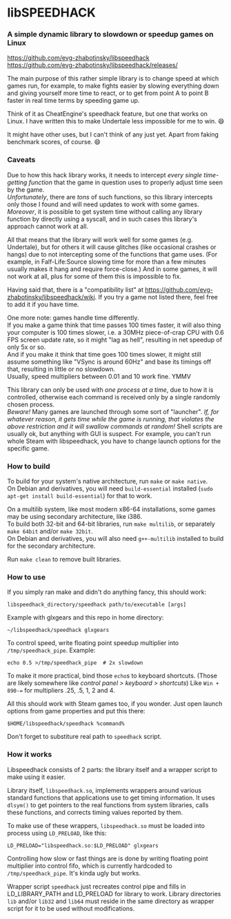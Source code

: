 libSPEEDHACK
============

### A simple dynamic library to slowdown or speedup games on Linux

<https://github.com/evg-zhabotinsky/libspeedhack>  
<https://github.com/evg-zhabotinsky/libspeedhack/releases/>

The main purpose of this rather simple library is to change speed at which
games run, for example, to make fights easier by slowing everything down and
giving yourself more time to react, or to get from point A to point B faster
in real time terms by speeding game up.

Think of it as CheatEngine's speedhack feature, but one that works on Linux.
I have written this to make Undertale less impossible for me to win. :smile:

It might have other uses, but I can't think of any just yet.
Apart from faking benchmark scores, of course. :smile:


### Caveats

Due to how this hack library works, it needs to intercept
*every single time-getting function* that the game in question uses
to properly adjust time seen by the game.  
*Unfortunately*, there are *tons* of such functions,
so this library intercepts only those I found
and will need updates to work with some games.  
*Moreover*, it is possible to get system time
without calling any library function by directly using a syscall,
and in such cases this library's approach cannot work at all.

All that means that the library will work well for some games (e.g. Undertale),
but for others it will cause glitches (like occasional crashes or hangs)
due to not intercepting some of the functions that game uses.
(For example, in Falf-Life:Source slowing time
 for more than a few minutes usually makes it hang and require force-close.)
And in some games, it will not work at all,
plus for some of them this is impossible to fix.

Having said that, there is a "compatibility list" at
<https://github.com/evg-zhabotinsky/libspeedhack/wiki>.
If you try a game not listed there, feel free to add it if you have time.

One more note: games handle time differently.  
If you make a game think that time passes 100 times faster,
it will also thing your computer is 100 times slower,
i.e. a 30MHz piece-of-crap CPU with 0.6 FPS screen update rate,
so it might "lag as hell", resulting in net speedup of only 5x or so.  
And if you make it think that time goes 100 times slower,
it might still assume something like "VSync is around 60Hz"
and base its timings off that, resulting in little or no slowdown.  
Usually, speed multipliers between 0.01 and 10 work fine. YMMV

This library can only be used with *one process at a time*,
due to how it is controlled, otherwise each command is received
only by a single randomly chosen process.  
*Beware!* Many games are launched through some sort of "launcher".
*If, for whatever reason, it gets time while the game is running,
 that violates the above restriction and it will swallow commands at random!*
Shell scripts are usually ok, but anything with GUI is suspect.
For example, you can't run whole Steam with libspeedhack,
you have to change launch options for the specific game.


### How to build

To build for your system's native architecture, run `make` or `make native`.  
On Debian and derivatives, you will need `build-essential` installed
(`sudo apt-get install build-essential`) for that to work.

On a multilib system, like most modern x86-64 installations,
some games may be using secondary architecture, like i386.  
To build both 32-bit and 64-bit libraries, run `make multilib`,
or separately `make 64bit` and/or `make 32bit`.  
On Debian and derivatives, you will also need `g++-multilib` installed
to build for the secondary architecture.

Run `make clean` to remove built libraries.


### How to use

If you simply ran make and didn't do anything fancy, this should work:

    libspeedhack_directory/speedhack path/to/executable [args]

Example with glxgears and this repo in home directory:

    ~/libspeedhack/speedhack glxgears

To control speed, write floating point speedup multiplier into
`/tmp/speedhack_pipe`. Example:

    echo 0.5 >/tmp/speedhack_pipe  # 2x slowdown

To make it more practical, bind those `echo`s to keyboard shortcuts.
(Those are likely somewhere like _control panel > keyboard > shortcuts_)
Like `Win + 890-=` for multipliers .25, .5, 1, 2 and 4.

All this should work with Steam games too, if you wonder.
Just open launch options from game properties and put this there:

    $HOME/libspeedhack/speedhack %command%

Don't forget to substiture real path to `speedhack` script.


### How it works

Libspeedhack consists of 2 parts:
the library itself and a wrapper script to make using it easier.

Library itself, `libspeedhack.so`, implements wrappers around various standard
functions that applications use to get timing information. It uses `dlsym()`
to get pointers to the real functions from system libraries, calls these
functions, and corrects timing values reported by them.

To make use of these wrappers, `libspeedhack.so` must be loaded into process
using `LD_PRELOAD`, like this:

    LD_PRELOAD="libspeedhack.so:$LD_PRELOAD" glxgears

Controlling how slow or fast things are is done by writing floating point
multiplier into control fifo, which is currently hardcoded to
`/tmp/speedhack_pipe`. It's kinda ugly but works.

Wrapper script `speedhack` just recreates control pipe
and fills in LD_LIBRARY_PATH and LD_PRELOAD for library to work.
Library directories `lib` and/or `lib32` and `lib64` must reside in the same
directory as wrapper script for it to be used without modifications.

